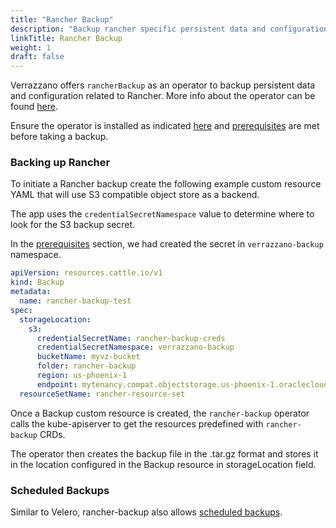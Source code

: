 ```yaml
---
title: "Rancher Backup"
description: "Backup rancher specific persistent data and configurations"
linkTitle: Rancher Backup
weight: 1
draft: false
---
```



Verrazzano offers `rancherBackup` as an operator to backup persistent data and configuration related to Rancher. More info about the operator can be found [here](https://rancher.com/docs/rancher/v2.5/en/backups/).

Ensure the operator is installed as indicated [here](/docs/setup/backup/installation/#backup-component-installation) and [prerequisites](/docs/setup/backup/prerequisites/#rancher-backup-operator-prerequisite)
are met before taking a backup. 

### Backing up Rancher

To initiate a Rancher backup create the following example custom resource YAML that will use S3 compatible object store as a backend. 

The app uses the `credentialSecretNamespace` value to determine where to look for the S3 backup secret. 

In the [prerequisites](/docs/setup/backup/prerequisites/#rancher-backup-operator-prerequisite) section, we had created the secret in `verrazzano-backup` namespace.

```yaml
apiVersion: resources.cattle.io/v1
kind: Backup
metadata:
  name: rancher-backup-test
spec:
  storageLocation:
    s3:
      credentialSecretName: rancher-backup-creds
      credentialSecretNamespace: verrazzano-backup
      bucketName: myvz-bucket
      folder: rancher-backup
      region: us-phoenix-1
      endpoint: mytenancy.compat.objectstorage.us-phoenix-1.oraclecloud.com
  resourceSetName: rancher-resource-set
```

Once a Backup custom resource is created, the `rancher-backup` operator calls the kube-apiserver to get the resources predefined with `rancher-backup` CRDs.

The operator then creates the backup file in the .tar.gz format and stores it in the location configured in the Backup resource in storageLocation field.

### Scheduled Backups

Similar to Velero, rancher-backup also allows [scheduled backups](https://rancher.com/docs/rancher/v2.5/en/backups/configuration/backup-config/).  
